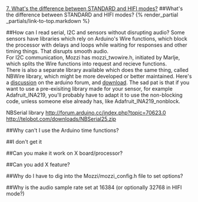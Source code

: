 [7. What's the difference between STANDARD and HIFI modes?](#7)
<a id="q7"></a>
##What's the difference between STANDARD and HIFI modes? {% render_partial _partials/link-to-top.markdown %}

##How can I read serial, I2C and sensors without disrupting audio?
Some sensors have libraries which rely on Arduino's Wire functions, 
which block the processor with delays and loops while waiting for responses and other timing things.
That disrupts smooth audio.  
For I2C communication, Mozzi has mozzi_twowire.h, initiated by Marlje, 
which splits the Wire functions into request and recieve functions.  
There is also a separate library available which does the same thing, called NBWire library, 
which might be more developed or better maintained.  Here's a  [discussion](http://forum.arduino.cc/index.php/topic,70705.0.html) on the arduino forum, and [download](http://telobot.com/downloads/NBWire10.zip).
The sad pat is that if you want to use a pre-exisiting library made for your sensor, for example Adafruit_INA219, you'll probably
have to adapt it to use the non-blocking code, unless someone else already has, like Adafruit_INA219_nonblock.

NBSerial library http://forum.arduino.cc/index.php?topic=70623.0 http://telobot.com/downloads/NBSerial25.zip



##Why can't I use the Arduino time functions?

##I don't get it

##Can you make it work on X board/processor?

##Can you add X feature?

##Why do I have to dig into the Mozzi/mozzi_config.h file to set options?

##Why is the audio sample rate set at 16384 (or optionally 32768 in HIFI mode?)
